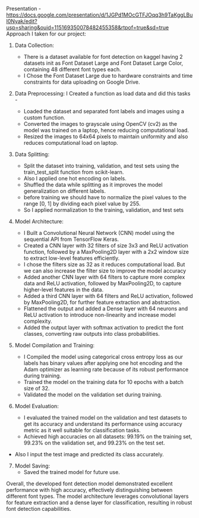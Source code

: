 Presentation - https://docs.google.com/presentation/d/1JGPd1MOcGTFJOqq3h9TaKggLBuI0Nyak/edit?usp=sharing&ouid=115169350078482455358&rtpof=true&sd=true
Approach I taken for our project:
1. Data Collection:
   - There is a dataset available for font detection on kaggel having 2 datasets init as Font Dataset Large and Font Dataset Large Color, containing 48 different font types each.
   - I Chose the Font Dataset Large due to hardware constraints and time constraints for data uploading on Google Drive.

2. Data Preprocessing:
I Created a function as load data and did this tasks - 
   - Loaded the dataset and separated font labels and images using a custom function.
   - Converted the images to grayscale using OpenCV (cv2) as the model was trained on a laptop, hence reducing computational load.
   - Resized the images to 64x64 pixels to maintain uniformity and also reduces computational load on laptop.

3. Data Splitting:
   - Split the dataset into training, validation, and test sets using the train_test_split function from scikit-learn. 
   - Also I applied one hot encoding on labels.  
   - Shuffled the data while splitting as it improves the model generalization on different labels.
   - before training we should have to normalize the pixel values to the range [0, 1] by dividing each pixel value by 255.
   - So I applied normalization to the training, validation, and test sets

4. Model Architecture:
   - I Built a Convolutional Neural Network (CNN) model using the sequential API from TensorFlow Keras.
   - Created a CNN layer with 32 filters of size 3x3 and ReLU activation function, followed by a MaxPooling2D layer with a 2x2 window size to extract low-level features efficiently. 
   - I chose the filters size as 32 as it reduces computational load. But we can also increase the filter size to improve the model accuracy 
   - Added another CNN layer with 64 filters to capture more complex data and ReLU activation, followed by MaxPooling2D, to capture higher-level features in the data.
   - Added a third CNN layer with 64 filters and ReLU activation, followed by MaxPooling2D, for further feature extraction and abstraction.
   - Flattened the output and added a Dense layer with 64 neurons and ReLU activation to introduce non-linearity and increase model complexity.
   - Added the output layer with softmax activation to predict the font classes, converting raw outputs into class probabilities.

5. Model Compilation and Training:
   - I Compiled the model using categorical cross entropy loss as our labels has binary values after applying one hot encoding and the Adam optimizer as learning rate because of its robust performance during training.
   - Trained the model on the training data for 10 epochs with a batch size of 32.
   - Validated the model on the validation set during training.

6. Model Evaluation:
   - I evaluated the trained model on the validation and test datasets to get its accuracy and understand its performance using accuracy metric as it well suitable for classification tasks.
   - Achieved high accuracies on all datasets: 99.19% on the training set, 99.23% on the validation set, and 99.23% on the test set.
- Also I input the test image and predicted its class accurately.

7. Model Saving:
   - Saved the trained model for future use.

Overall, the developed font detection model demonstrated excellent performance with high accuracy, effectively distinguishing between different font types. The model architecture leverages convolutional layers for feature extraction and a dense layer for classification, resulting in robust font detection capabilities.
